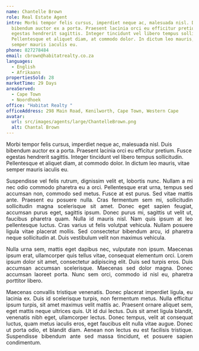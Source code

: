 ```yaml
---
name: Chantelle Brown
role: Real Estate Agent
intro: Morbi tempor felis cursus, imperdiet neque ac, malesuada nisl. Duis
  bibendum auctor ex a porta. Praesent lacinia orci eu efficitur pretium. Fusce
  egestas hendrerit sagittis. Integer tincidunt vel libero tempus sollicitudin.
  Pellentesque et aliquet diam, at commodo dolor. In dictum leo mauris, vitae
  semper mauris iaculis eu.
phone: 827278484
email: cbrown@habitatrealty.co.za
languages:
  - English
  - Afrikaans
propertiesSold: 28
marketTime: 29 Days
areaServed:
  - Cape Town
  - Noordhoek
office: "Habitat Realty "
officeAddress: 298 Main Road, Kenilworth, Cape Town, Western Cape
avatar:
  url: src/images/agents/large/ChantelleBrown.png
  alt: Chantal Brown
---
```

Morbi tempor felis cursus, imperdiet neque ac, malesuada nisl. Duis bibendum auctor ex a porta. Praesent lacinia orci eu efficitur pretium. Fusce egestas hendrerit sagittis. Integer tincidunt vel libero tempus sollicitudin. Pellentesque et aliquet diam, at commodo dolor. In dictum leo mauris, vitae semper mauris iaculis eu.

<p style="text-align: justify">Suspendisse vel felis rutrum, dignissim velit et, lobortis nunc. Nullam a mi nec odio commodo pharetra eu a orci. Pellentesque erat urna, tempus sed accumsan non, commodo sed metus. Fusce at est purus. Sed vitae mattis ante. Praesent eu posuere nulla. Cras fermentum sem mi, sollicitudin sollicitudin magna scelerisque sit amet. Donec eget sapien feugiat, accumsan purus eget, sagittis ipsum. Donec purus mi, sagittis ut velit ut, faucibus pharetra quam. Nulla id mauris nisl. Nam quis ipsum at leo pellentesque luctus. Cras varius ut felis volutpat vehicula. Nullam posuere ligula vitae placerat mollis. Sed consectetur bibendum arcu, id pharetra neque sollicitudin at. Duis vestibulum velit non maximus vehicula.</p><p style="text-align: justify">Nulla urna sem, mattis eget dapibus nec, vulputate non ipsum. Maecenas ipsum erat, ullamcorper quis tellus vitae, consequat elementum orci. Lorem ipsum dolor sit amet, consectetur adipiscing elit. Duis sed turpis eros. Duis accumsan accumsan scelerisque. Maecenas sed dolor magna. Donec accumsan laoreet porta. Nunc sem orci, commodo id nisl eu, pharetra porttitor libero.</p><p style="text-align: justify">Maecenas convallis tristique venenatis. Donec placerat imperdiet ligula, eu lacinia ex. Duis id scelerisque turpis, non fermentum metus. Nulla efficitur ipsum turpis, sit amet maximus velit mattis ac. Praesent ornare aliquet sem, eget mattis neque ultrices quis. Ut id dui lectus. Duis sit amet ligula blandit, venenatis nibh eget, ullamcorper lectus. Donec tempus, velit at consequat luctus, quam metus iaculis eros, eget faucibus elit nulla vitae augue. Donec ut porta odio, et blandit diam. Aenean non lectus eu est facilisis tristique. Suspendisse bibendum ante sed massa tincidunt, et posuere sapien condimentum.</p>